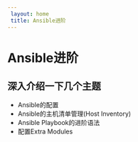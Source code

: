 ```yaml
---
 layout: home
 title: Ansible进阶
---
```


# Ansible进阶

## 深入介绍一下几个主题


* Ansible的配置
* Ansible的主机清单管理(Host Inventory)
* Ansible Playbook的进阶语法
* 配置Extra Modules



